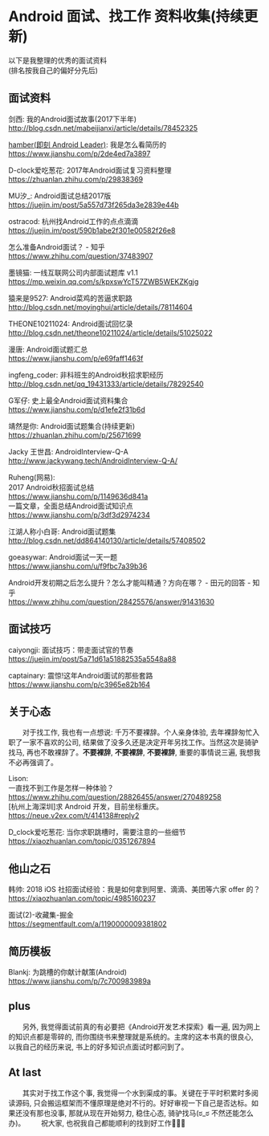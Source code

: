 # Android 面试、找工作 资料收集(持续更新)

以下是我整理的优秀的面试资料  
(排名按我自己的偏好分先后)
## 面试资料
剑西: 我的Android面试故事(2017下半年)  
<http://blog.csdn.net/mabeijianxi/article/details/78452325>

[hamber(即刻 Android Leader)](https://juejin.im/user/57b82535d342d3005ac24f59):
我是怎么看简历的  
<https://www.jianshu.com/p/2de4ed7a3897>

D-clock爱吃葱花: 2017年Android面试复习资料整理  
<https://zhuanlan.zhihu.com/p/29838369>

MU汐_: Android面试总结2017版  
<https://juejin.im/post/5a557d73f265da3e2839e44b>

ostracod: 杭州找Android工作的点点滴滴  
<https://juejin.im/post/590b1abe2f301e00582f26e8>

怎么准备Android面试？ - 知乎  
<https://www.zhihu.com/question/37483907>

墨镜猫: 一线互联网公司内部面试题库 v1.1  
<https://mp.weixin.qq.com/s/kpxswYcT57ZWB5WEKZKgjg>

猿来是9527: Android菜鸡的苦逼求职路  
<http://blog.csdn.net/moyinghui/article/details/78114604>

THEONE10211024: Android面试回忆录  
<http://blog.csdn.net/theone10211024/article/details/51025022>

漫唐: Android面试题汇总  
<https://www.jianshu.com/p/e69faff1463f>

ingfeng_coder: 非科班生的Android秋招求职经历  
<http://blog.csdn.net/qq_19431333/article/details/78292540>

G军仔: 史上最全Android面试资料集合  
<https://www.jianshu.com/p/d1efe2f31b6d>

靖然是你: Android面试题集合(持续更新)  
<https://zhuanlan.zhihu.com/p/25671699>

Jacky 王世昌: AndroidInterview-Q-A  
<http://www.jackywang.tech/AndroidInterview-Q-A/>

Ruheng(网易):  
2017 Android秋招面试总结  
<https://www.jianshu.com/p/1149636d841a>  
一篇文章，全面总结Android面试知识点  
<https://www.jianshu.com/p/3df3d2974234>

江湖人称小白哥: Android面试题集  
<http://blog.csdn.net/dd864140130/article/details/57408502>

goeasywar: Android面试一天一题  
<https://www.jianshu.com/u/f9fbc7a39b36>

Android开发初期之后怎么提升？怎么才能叫精通？方向在哪？ - 田元的回答 - 知乎  
<https://www.zhihu.com/question/28425576/answer/91431630>

## 面试技巧
caiyongji: 面试技巧：带走面试官的节奏  
<https://juejin.im/post/5a71d61a51882535a5548a88>

captainary: 震惊!这年Android面试的那些套路  
<https://www.jianshu.com/p/c3965e82b164>

## 关于心态
&emsp;&emsp;对于找工作, 我也有一点想说: 千万不要裸辞。个人亲身体验, 去年裸辞匆忙入职了一家不喜欢的公司, 结果做了没多久还是决定开年另找工作。当然这次是骑驴找马, 再也不敢裸辞了。**不要裸辞**, **不要裸辞**, **不要裸辞**, 重要的事情说三遍, 我想我不必再强调了。

Lison:  
一直找不到工作是怎样一种体验？  
<https://www.zhihu.com/question/28826455/answer/270489258>  
[杭州上海深圳]求 Android 开发，目前坐标重庆。  
<https://neue.v2ex.com/t/414138#reply2>

D_clock爱吃葱花: 当你求职跳槽时，需要注意的一些细节  
<https://xiaozhuanlan.com/topic/0351267894>

## 他山之石
韩帅: 2018 iOS 社招面试经验：我是如何拿到阿里、滴滴、美团等六家 offer 的？  
<https://xiaozhuanlan.com/topic/4985160237>

面试(2)-收藏集-掘金  
<https://segmentfault.com/a/1190000009381802>

## 简历模板
Blankj: 为跳槽的你献计献策(Android)  
<https://www.jianshu.com/p/7c700983989a>

## plus
&emsp;&emsp;另外, 我觉得面试前真的有必要把《Android开发艺术探索》看一遍, 因为网上的知识点都是零碎的, 而你围绕书来整理就是系统的。主席的这本书真的很良心, 以我自己的经历来说, 书上的好多知识点面试时都问到了。

## At last
&emsp;&emsp;其实对于找工作这个事, 我觉得一个水到渠成的事。关键在于平时积累时多阅读源码, 只会搬运框架而不懂原理是绝对不行的。好好审视一下自己是否达标。如果还没有那也没事, 那就从现在开始努力, 稳住心态, 骑驴找马(ಠ_ಠ 不然还能怎么办)。
&emsp;&emsp;祝大家, 也祝我自己都能顺利的找到好工作🎉🎉🎉


